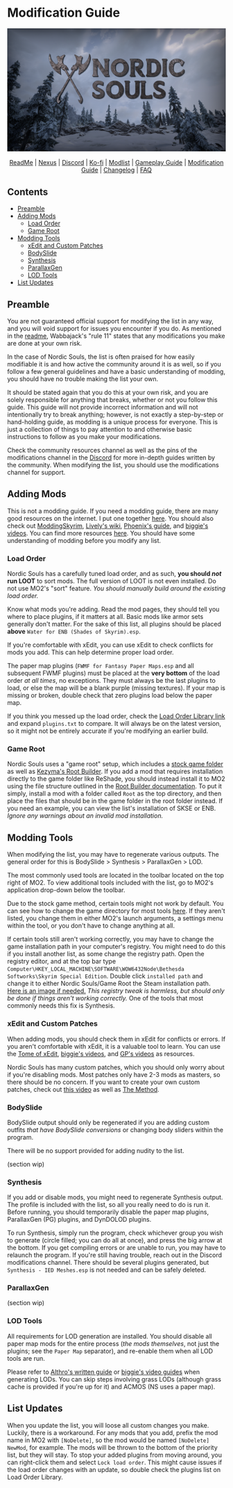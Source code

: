 # Modification Guide

![Banner](https://raw.githubusercontent.com/Geborgen/nordic-souls/main/.github/NordicSoulsBanner.png)

<p align="center">
  <a href="https://github.com/Geborgen/nordic-souls/blob/main/README.md">ReadMe</a> |
  <a href="https://www.nexusmods.com/skyrimspecialedition/mods/77497">Nexus</a> |
  <a href="https://discord.com/invite/9cRs3KPyuW">Discord</a> |
  <a href="https://ko-fi.com/geborgen">Ko-fi</a> |
  <a href="https://loadorderlibrary.com/lists/nordic-souls">Modlist</a> |
  <a href="https://github.com/Geborgen/nordic-souls/blob/main/GAMEPLAYGUIDE.md">Gameplay Guide</a> |
  <a href="https://github.com/Geborgen/nordic-souls/blob/main/MODIFICATIONGUIDE.md">Modification Guide</a> |
  <a href="https://github.com/Geborgen/nordic-souls/blob/main/CHANGELOG.md">Changelog</a> |
  <a href="https://github.com/Geborgen/nordic-souls/blob/main/FAQ.md">FAQ</a>
</p>

## Contents
- [Preamble](#preamble)
- [Adding Mods](#adding-mods)
  - [Load Order](#load-order)
  - [Game Root](#game-root)
- [Modding Tools](#modding-tools)
  - [xEdit and Custom Patches](#xedit-and-custom-patches)
  - [BodySlide](#bodyslide)
  - [Synthesis](#synthesis)
  - [ParallaxGen](#parallaxgen)
  - [LOD Tools](#lod-tools)
- [List Updates](#list-updates)

## Preamble

You are not guaranteed official support for modifying the list in any way, and you will void support for issues you encounter if you do. As mentioned in the [readme](https://github.com/Geborgen/nordic-souls/blob/main/README.md), Wabbajack's "rule 11" states that any modifications you make are done at your own risk. 

In the case of Nordic Souls, the list is often praised for how easily modifiable it is and how active the community around it is as well, so if you follow a few general guidelines and have a basic understanding of modding, you should have no trouble making the list your own.

It should be stated again that you do this at your own risk, and you are solely responsible for anything that breaks, whether or not you follow this guide. This guide will not provide incorrect information and will not intentionally try to break anything; however, is not exactly a step-by-step or hand-holding guide, as modding is a unique process for everyone. This is just a collection of things to pay attention to and otherwise basic instructions to follow as you make your modifications.

Check the community resources channel as well as the pins of the modifications channel in the [Discord](https://discord.com/invite/9cRs3KPyuW) for more in-depth guides written by the community. When modifying the list, you should use the modifications channel for support.

## Adding Mods

This is not a modding guide. If you need a modding guide, there are many good resources on the internet. I put one together [here](https://sites.google.com/view/skyrimsemoddingguide). You should also check out [ModdingSkyrim](https://moddingskyrim.com/), [Lively's wiki](https://github.com/LivelyDismay/Learn-To-Mod/wiki), [Phoenix's guide](https://thephoenixflavour.com/bg/), and [biggie's videos](https://www.youtube.com/watch?v=5cHJ0i7hE2U&list=PLQVRNa_qhFsrNmcAn80ImEh0HXiTsNUyY). You can find more resources [here](https://sites.google.com/view/skyrimsemoddingguide/the-guide/other-resources). You should have some understanding of modding before you modify any list.

### Load Order

Nordic Souls has a carefully tuned load order, and as such, **you should *not* run LOOT** to sort mods. The full version of LOOT is not even installed. Do not use MO2's "sort" feature. *You should manually build around the existing load order.*

Know what mods you're adding. Read the mod pages, they should tell you where to place plugins, if it matters at all. Basic mods like armor sets generally don't matter. For the sake of this list, all plugins should be placed **above** `Water for ENB (Shades of Skyrim).esp`.

If you're comfortable with xEdit, you can use xEdit to check conflicts for mods you add. This can help determine proper load order.

The paper map plugins (`FWMF for Fantasy Paper Maps.esp` and all subsequent FWMF plugins) must be placed at the **very bottom** of the load order *at all times*, no exceptions. They must always be the last plugins to load, or else the map will be a blank purple (missing textures). If your map is missing or broken, double check that zero plugins load below the paper map.

If you think you messed up the load order, check the [Load Order Library link](https://loadorderlibrary.com/lists/nordic-souls) and expand `plugins.txt` to compare. It will always be on the latest version, so it might not be entirely accurate if you're modifying an earlier build.

### Game Root

Nordic Souls uses a "game root" setup, which includes a [stock game folder](https://github.com/The-Animonculory/Modding-Resources/blob/main/Stock%20Game%20Setup.md) as well as [Kezyma's Root Builder](https://www.nexusmods.com/skyrimspecialedition/mods/31720). If you add a mod that requires installation directly to the game folder like ReShade, you should instead install it to MO2 using the file structure outlined in the [Root Builder documentation](https://kezyma.github.io/?p=rootbuilder). To put it simply, install a mod with a folder called `Root` as the top directory, and then place the files that should be in the game folder in the root folder instead. If you need an example, you can view the list's installation of SKSE or ENB. *Ignore any warnings about an invalid mod installation.*

## Modding Tools

When modifying the list, you may have to regenerate various outputs. The general order for this is BodySlide > Synthesis > ParallaxGen > LOD.

The most commonly used tools are located in the toolbar located on the top right of MO2. To view additional tools included with the list, go to MO2's application drop-down below the toolbar.

Due to the stock game method, certain tools might not work by default. You can see how to change the game directory for most tools [here](https://github.com/The-Animonculory/Modding-Resources/blob/main/Stock%20Game%20Setup.md). If they aren't listed, you change them in either MO2's launch arguments, a settings menu within the tool, or you don't have to change anything at all.

If certain tools still aren't working correctly, you may have to change the game installation path in your computer's registry. You might need to do this if you install another list, as some change the registry path. Open the registry editor, and at the top bar type `Computer\HKEY_LOCAL_MACHINE\SOFTWARE\WOW6432Node\Bethesda Softworks\Skyrim Special Edition`. Double click `installed path` and change it to either Nordic Souls/Game Root the Steam installation path. [Here is an image if needed.](https://i.imgur.com/DfCAUYS.png) *This registry tweak is harmless, but should only be done if things aren't working correctly.* One of the tools that most commonly needs this fix is Synthesis.

### xEdit and Custom Patches

When adding mods, you should check them in xEdit for conflicts or errors. If you aren't comfortable with xEdit, it is a valuable tool to learn. You can use the [Tome of xEdit](https://tes5edit.github.io/docs/), [biggie's videos](https://www.youtube.com/watch?v=5cHJ0i7hE2U&list=PLQVRNa_qhFsrNmcAn80ImEh0HXiTsNUyY), and [GP's videos](https://www.youtube.com/watch?v=YCAmgBm6o8I&list=PLlN8weLk86XiGXJI4DaRa1QIq1zhDpD8V) as resources.

Nordic Souls has many custom patches, which you should only worry about if you're disabling mods. Most patches only have 2-3 mods as masters, so there should be no concern. If you want to create your own custom patches, check out [this video](https://www.youtube.com/watch?v=eO9B8xMWRP0) as well as [The Method](https://tes5edit.github.io/docs/6-themethod.html).

### BodySlide

BodySlide output should only be regenerated if you are adding custom outfits *that have BodySlide conversions* or changing body sliders within the program.

There will be no support provided for adding nudity to the list.

(section wip)

### Synthesis

If you add or disable mods, you might need to regenerate Synthesis output. The profile is included with the list, so all you really need to do is run it. Before running, you should temporarily disable the paper map plugins, ParallaxGen (PG) plugins, and DynDOLOD plugins.

To run Synthesis, simply run the program, check whichever group you wish to generate (circle filled; you can do all at once), and press the big arrow at the bottom. If you get compiling errors or are unable to run, you may have to relaunch the program. If you're still having trouble, reach out in the Discord modifications channel. There should be several plugins generated, but `Synthesis - IED Meshes.esp` is not needed and can be safely deleted.

### ParallaxGen

(section wip)

### LOD Tools

All requirements for LOD generation are installed. You should disable all paper map mods for the entire process (*the mods themselves*, not just the plugins; see the `Paper Map` separator), and re-enable them when all LOD tools are run.

Please refer to [Althro's written guide](https://github.com/The-Animonculory/Modding-Resources/blob/main/DynDOLOD.md) or [biggie's video guides](https://www.youtube.com/watch?v=5cHJ0i7hE2U&list=PLQVRNa_qhFsrNmcAn80ImEh0HXiTsNUyY) when generating LODs. You can skip steps involving grass LODs (although grass cache is provided if you're up for it) and ACMOS (NS uses a paper map).

## List Updates

When you update the list, you will loose all custom changes you make. Luckily, there is a workaround. For any mods that you add, prefix the mod name in MO2 with `[NoDelete]`, so the mod would be named `[NoDelete] NewMod`, for example. The mods will be thrown to the bottom of the priority list, but they will stay. To stop your added plugins from moving around, you can right-click them and select `Lock load order`. This might cause issues if the load order changes with an update, so double check the plugins list on Load Order Library.
